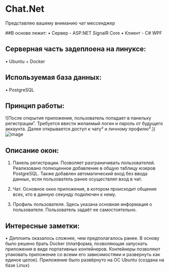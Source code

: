 # Chat.Net
Представляю вашему вниманию чат мессенджер

##В основе лежит:
• Сервер - ASP.NET SignalR Core
• Клиент - C# WPF 

## Серверная часть задеплоена на линуксе: 
• Ubuntu + Docker

## Используемая база данных:
• PostgreSQL 

## Принцип работы:

![После открытия приложения, пользователь попадает в панельку регистрации¹. Требуется ввести желаемый логин и пароль от будущего аккаунта. Далее открывается доступ к чату² и личному профилю³.](![image](https://github.com/viac5/Chat.Net/assets/112820824/b6410c2f-c19d-4d6a-a805-e19ad128332a)


## Описание окон:

1. Панель регистрации. Позволяет разграничивать пользователей. Реализовано полноценное добавление в общую таблицу юзеров PostgreSQL. Также добавлен автоматический вход без ввода данных, если пользователь ранее осуществлял вход в чат.

2. Чат. Основное окно приложения, в котором происходит общение всех, кто в данную секунду подключен к нему.

3. Профиль пользователя. Здесь указана основная информация о пользователе. Пользователь задаёт ее самостоятельно.

## Интересные заметки:
• Деплоить оказалось сложнее, чем предполагалось ранее. В основу было решено брать Docker (платформа, позволяющая запускать приложения в виде портативных контейнеров. Контейнеры позволяют упаковать приложение со всеми его зависимостями и развернуть как единое целое). Приложение было развёрнуто на ОС Ubuntu (создана на базе Linux)
